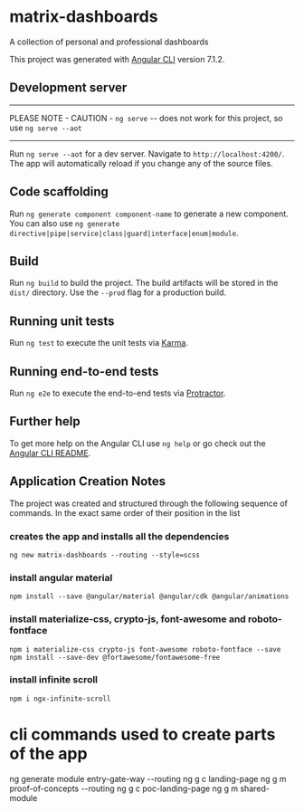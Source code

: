 # matrix-dashboards
A collection of personal and professional dashboards 

This project was generated with [Angular CLI](https://github.com/angular/angular-cli) version 7.1.2.

## Development server

**************************************************************************************************
PLEASE NOTE - CAUTION - `ng serve`  --  does not work for this project, so use `ng serve --aot`
**************************************************************************************************
Run `ng serve --aot` for a dev server. Navigate to `http://localhost:4200/`. The app will automatically reload if you change any of the source files.

## Code scaffolding

Run `ng generate component component-name` to generate a new component. You can also use `ng generate directive|pipe|service|class|guard|interface|enum|module`.

## Build

Run `ng build` to build the project. The build artifacts will be stored in the `dist/` directory. Use the `--prod` flag for a production build.

## Running unit tests

Run `ng test` to execute the unit tests via [Karma](https://karma-runner.github.io).

## Running end-to-end tests

Run `ng e2e` to execute the end-to-end tests via [Protractor](http://www.protractortest.org/).

## Further help

To get more help on the Angular CLI use `ng help` or go check out the [Angular CLI README](https://github.com/angular/angular-cli/blob/master/README.md).

## Application Creation Notes

The project was created and structured through the following sequence of commands. In the exact same order of their position in the list

  ### creates the app and installs all the dependencies
    ng new matrix-dashboards --routing --style=scss 
  ### install angular material  
    npm install --save @angular/material @angular/cdk @angular/animations    
  ### install materialize-css, crypto-js, font-awesome and roboto-fontface
    npm i materialize-css crypto-js font-awesome roboto-fontface --save 
    npm install --save-dev @fortawesome/fontawesome-free
  ### install infinite scroll
    npm i ngx-infinite-scroll

# cli commands used to create parts of the app
  ng generate module entry-gate-way --routing
  ng g c landing-page 
  ng g m proof-of-concepts --routing
  ng g c poc-landing-page
  ng g m shared-module
